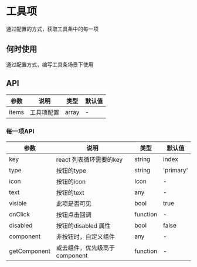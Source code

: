 # 工具项

通过配置的方式，获取工具条中的每一项

## 何时使用
通过配置方式，编写工具条场景下使用

## API

参数|说明|类型|默认值
---|---|---|---
items | 工具项配置 | array | -

### 每一项API

参数|说明|类型|默认值
---|---|---|---
key | react 列表循环需要的key | string | index
type | 按钮的type | string| 'primary'
icon | 按钮的icon | Icon | -
text | 按钮的text | any | -
visible | 此项是否可见 | bool | true
onClick | 按钮点击回调 | function | -
disabled | 按钮的disabled 属性 | bool | false
component | 非按钮时，自定义组件 | any | -
getComponent | 或去组件，优先级高于 component | function | -

